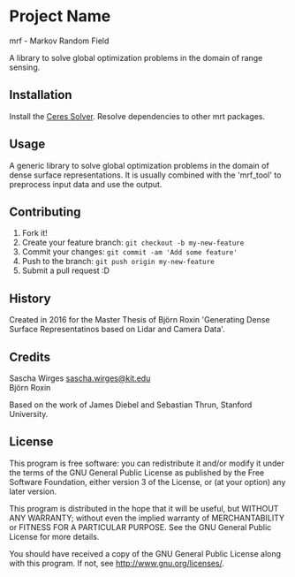 # Project Name

mrf - Markov Random Field

A library to solve global optimization problems in the domain of range sensing.

## Installation

Install the [Ceres Solver](http://ceres-solver.org/).
Resolve dependencies to other mrt packages.

## Usage

A generic library to solve global optimization problems in the domain of dense surface representations.
It is usually combined with the 'mrf_tool' to preprocess input data and use the output.

## Contributing

1. Fork it!
2. Create your feature branch: `git checkout -b my-new-feature`
3. Commit your changes: `git commit -am 'Add some feature'`
4. Push to the branch: `git push origin my-new-feature`
5. Submit a pull request :D

## History

Created in 2016 for the Master Thesis of Björn Roxin 'Generating Dense Surface Representatinos based on Lidar and Camera Data'.

## Credits

Sascha Wirges <sascha.wirges@kit.edu>  
Björn Roxin

Based on the work of James Diebel and Sebastian Thrun, Stanford University.

## License

This program is free software: you can redistribute it and/or modify
it under the terms of the GNU General Public License as published by
the Free Software Foundation, either version 3 of the License, or
(at your option) any later version.

This program is distributed in the hope that it will be useful,
but WITHOUT ANY WARRANTY; without even the implied warranty of
MERCHANTABILITY or FITNESS FOR A PARTICULAR PURPOSE.  See the
GNU General Public License for more details.

You should have received a copy of the GNU General Public License
along with this program.  If not, see <http://www.gnu.org/licenses/>.
